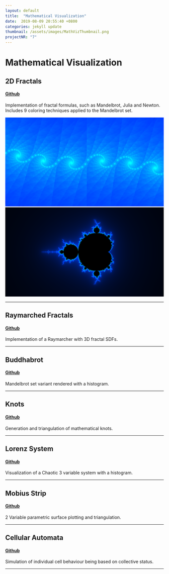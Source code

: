 ```yaml
---
layout: default
title:  "Mathematical Visualization"
date:  2019-08-09 20:55:40 +0800
categories: jekyll update
thumbnail: /assets/images/MathVizThumbnail.png
projectNR: "7"
---
```


# Mathematical Visualization

## 2D Fractals
#### [Github](https://github.com/JPBotelho/Fractal-Megacollection)
Implementation of fractal formulas, such as Mandelbrot, Julia and Newton. Includes 9 coloring techniques applied to the Mandelbrot set.

![Test](/assets/images/MathVizThumbnail.png "ageag")
![Test](/assets/images/Mandelbrot1.png "ageag")


---


## Raymarched Fractals
#### [Github](https://github.com/JPBotelho/Raymarched-Fractals/)
Implementation of a Raymarcher with 3D fractal SDFs.

---

## Buddhabrot
#### [Github](https://github.com/JPBotelho/Buddhabrot)
Mandelbrot set variant rendered with a histogram.

---

## Knots
#### [Github](https://github.com/JPBotelho/Knots)
Generation and triangulation of mathematical knots.

---

## Lorenz System
#### [Github](https://github.com/JPBotelho/Lorenz-System)
Visualization of a Chaotic 3 variable system with a histogram.

---

## Mobius Strip
#### [Github](https://github.com/JPBotelho/Mobius-Strip)
2 Variable parametric surface plotting and triangulation.

---

## Cellular Automata
#### [Github]()
Simulation of individual cell behaviour being based on collective status.

---